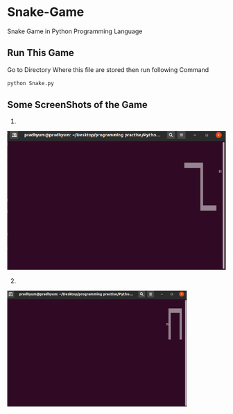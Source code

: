 # Snake-Game

Snake Game in Python Programming Language

## Run This Game

Go to Directory Where this file are stored then run following Command

```bash 
python Snake.py 
```

## Some ScreenShots of the Game
1.
![Screenshot](Snake.png)

2.
![Screenshot](Snake2.png)


